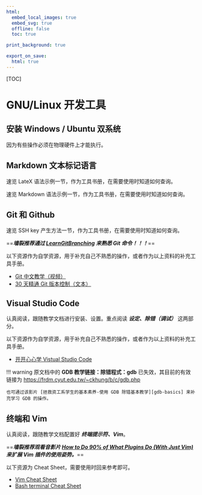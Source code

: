 ```yaml
---
html:
  embed_local_images: true
  embed_svg: true
  offline: false
  toc: true

print_background: true

export_on_save:
  html: true
---
```


[TOC]

# GNU/Linux 开发工具

## 安装 Windows / Ubuntu 双系统

因为有些操作必须在物理硬件上才能执行。

## Markdown 文本标记语言

速览 LateX 语法示例一节，作为工具书册，在需要使用时知道如何查询。

速览 Markdown 语法示例一节，作为工具书册，在需要使用时知道如何查询。

## Git 和 Github

速览 SSH key 产生方法一节，作为工具书册，在需要使用时知道如何查询。

==***墙裂推荐通过 [LearnGitBranching][learn-git-branching] 来熟悉 Git 命令！！！***==

以下资源作为自学资源，用于补充自己不熟悉的操作，或者作为以上资料的补充工具手册。

- [Git 中文教学（视频）][git-tutorials-zh]
- [30 天精通 Git 版本控制（文本）][learn-git-in-30-days]

## Visual Studio Code

认真阅读，跟随教学文档进行安装、设置。重点阅读 ***设定、除错（调试）*** 这两部分。

以下资源作为自学资源，用于补充自己不熟悉的操作，或者作为以上资料的补充工具手册。

- [开开心心学 Vistual Studio Code][learn-vscode-happily]

!!! warning
    原文档中的 **GDB 教学链接：除错程式：gdb** 已失效，其目前的有效链接为 <https://frdm.cyut.edu.tw/~ckhung/b/c/gdb.php>

    也可通过该影片 [拯救资工系学生的基本素养-使用 GDB 除错基本教学][gdb-basics] 来补充学习 GDB 的操作。

## 终端和 Vim 

认真阅读，跟随教学文档配置好 ***终端提示符、Vim***。

==***墙裂推荐观看音影片 [How to Do 90% of What Plugins Do (With Just Vim)][how-to-do-90%-of-what-plugins-do] 来扩展 Vim 插件的使用姿势。***==

以下资源为 Cheat Sheet，需要使用时回来参考即可。

- [Vim Cheat Sheet][vim-cheat-sheet]
- [Bash terminal Cheat Sheet][bash-cheat-sheet]



[learn-git-branching]: https://learngitbranching.js.org/
[git-tutorials-zh]: https://www.youtube.com/playlist?list=PLlyOkSAh6TwcvJQ1UtvkSwhZWCaM_S07d
[learn-git-in-30-days]: https://github.com/doggy8088/Learn-Git-in-30-days 
[learn-vscode-happily]: https://www.youtube.com/playlist?list=PL6S9AqLQkFpph4LOfSjtD-s4WB3pNh5M3
[gdb-basics]: https://www.youtube.com/watch?v=IttSz0BYZ8o
[how-to-do-90%-of-what-plugins-do]: https://www.youtube.com/watch?v=XA2WjJbmmoM&list=WL
[vim-cheat-sheet]: https://hackmd.io/@sysprog/gnu-linux-dev/https%3A%2F%2Fvim.rtorr.com%2F
[bash-cheat-sheet]: https://hackmd.io/@sysprog/gnu-linux-dev/https%3A%2F%2Fkapeli.com%2Fcheat_sheets%2FBash_Shortcuts.docset%2FContents%2FResources%2FDocuments%2Findex
